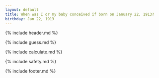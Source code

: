 ```yaml
---
layout: default
title: When was I or my baby conceived if born on January 22, 1913?
birthday: Jan 22, 1913
---
```


{% include header.md %}

{% include guess.md %}

{% include calculate.md %}

{% include safety.md %}

{% include footer.md %}



